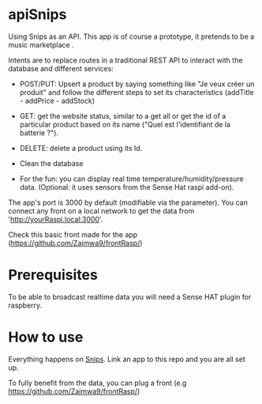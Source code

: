 # apiSnips

Using Snips as an API. This app is of course a prototype, it pretends to be a music marketplace .

Intents are to replace routes in a traditional REST API to interact with the database and different services:
- POST/PUT: Upsert a product by saying something like "Je veux créer un produit" and follow the different steps to set its characteristics (addTitle - addPrice - addStock)

- GET: get the website status, similar to a get all or get the id of a particular product based on its name ("Quel est l'identifiant de la batterie ?").

- DELETE: delete a product using its Id.

- Clean the database

- For the fun: you can display real time temperature/humidity/pressure data.
(Optional: it uses sensors from the Sense Hat raspi add-on).

The app's port is 3000 by default (modifiable via the parameter). You can connect any front on a local network to get the data from 'http://yourRaspi.local:3000'.

Check this basic front made for the app (https://github.com/Zaimwa9/frontRasp/) 

# Prerequisites

 To be able to broadcast realtime data you will need a Sense HAT plugin for raspberry.

# How to use

Everything happens on [Snips](https://snips.ai/). Link an app to this repo and you are all set up.

To fully benefit from the data, you can plug a front (e.g https://github.com/Zaimwa9/frontRasp/)
